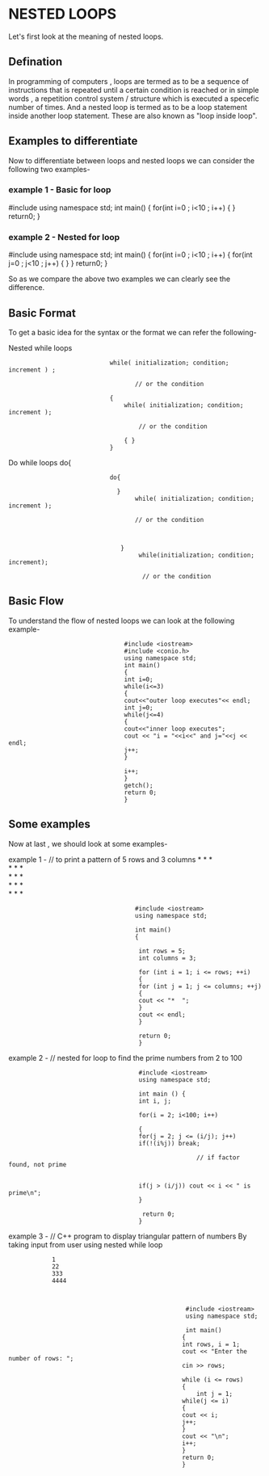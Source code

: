 <h1>NESTED LOOPS</h1>

Let's first look at the meaning of nested loops.

<h2>Defination</h2>
<p>In programming of computers , loops are termed as to be a sequence of instructions that is repeated until a certain condition is reached 
or in simple words , a repetition control system / structure which is executed a specefic number of times. And a nested loop is termed as
to be a loop statement inside another loop statement. These are also known as "loop inside loop".</P>

<h2>Examples to differentiate</h2>
Now to differentiate between loops and nested loops we can consider the following two examples-

<h3>example 1 - Basic for loop</h3>
                               #include <iostream> 
                               using namespace std;
                               int main()
                               {
                                   for(int i=0 ; i<10 ; i++)
                                   { }
                                   return0;
                               }

<h3>example 2 - Nested for loop</h3> 
                               #include <iostream>
                               using namespace std;
                               int main()
                               {
                                   for(int i=0 ; i<10 ; i++)
                                   {
                                       for(int j=0 ; j<10 ; j++)
                                       { }
                                   }
                                   return0;
                               } 
                               

<p>So as we compare the above two examples we can clearly see the difference. </p>

<h2>Basic Format</h2>
<p>To get a basic idea for the syntax or the format we can refer the following-</p>
 
 Nested while loops   
                                
                                
                                while( initialization; condition; increment ) ;

                                       // or the condition

                                { 
                                    while( initialization; condition; increment );
                                       
                                        // or the condition

                                    { }
                                }

Do while loops
                                do{

                                do{ 

                                  }
                                       while( initialization; condition; increment );

                                       // or the condition

   
                                   
                                   }
                                        while(initialization; condition; increment);
                                         
                                         // or the condition



<h2> Basic Flow</h2>
To understand the flow of nested loops we can look at the following example-
                                     
                                    #include <iostream>
                                    #include <conio.h>
                                    using namespace std;
                                    int main()
                                    {
                                    int i=0;
                                    while(i<=3)
                                    {
                                    cout<<"outer loop executes"<< endl;
                                    int j=0;
                                    while(j<=4)
                                    {
                                    cout<<"inner loop executes";
                                    cout << "i = "<<i<<" and j="<<j << endl;
                                    j++;
                                    }

                                    i++;
                                    }
                                    getch();
                                    return 0;
                                    }
                                

<h2> Some examples</h2>
<p>Now at last , we should look at some examples- </p> 

example 1 - 
              // to print a pattern of 5 rows and 3 columns
              *  *  *  
              *  *  *  
              *  *  *  
              *  *  *  
              *  *  *  
                                     
                                       #include <iostream>
                                       using namespace std;

                                       int main() 
                                       {

                                        int rows = 5;
                                        int columns = 3;

                                        for (int i = 1; i <= rows; ++i) 
                                        {
                                        for (int j = 1; j <= columns; ++j) 
                                        {
                                        cout << "*  ";
                                        }
                                        cout << endl;
                                        }

                                        return 0;
                                        }     


example 2 - 
             // nested for loop to find the prime numbers from 2 to 100 


                                        #include <iostream>
                                        using namespace std;
 
                                        int main () {
                                        int i, j;
   
                                        for(i = 2; i<100; i++) 
                                                        
                                        {
                                        for(j = 2; j <= (i/j); j++)
                                        if(!(i%j)) break; 
                                                                                   
                                                        // if factor found, not prime
                                 
                                 
                                        if(j > (i/j)) cout << i << " is prime\n";
                                        }
   
                                         return 0;
                                        }


example 3 - 
    // C++ program to display  triangular pattern of numbers By taking input from user using nested while loop 

                1
                22
                333
                4444



                                                     #include <iostream>
                                                     using namespace std;
                                            
                                                     int main() 
                                                    {
                                                    int rows, i = 1;
                                                    cout << "Enter the number of rows: ";
                                                    cin >> rows;

                                                    while (i <= rows)
                                                    {
                                                        int j = 1;
                                                    while(j <= i) 
                                                    {
                                                    cout << i;
                                                    j++;
                                                    }
                                                    cout << "\n";
                                                    i++;
                                                    }
                                                    return 0;
                                                    }